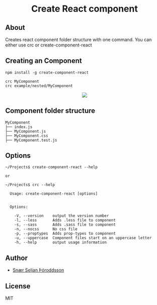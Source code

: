 <p align='center'>
  <h1 align='center'>Create React component</h1>
</p>


## About

Creates react component folder structure with one command. You can either use crc or create-component-react

## Creating an Component

```
npm install -g create-component-react

crc MyComponent
crc example/nested/MyComponent  
```


<p align='center'>
<img src='https://github.com/snaerth/create-component-react/blob/master/docs/screen.png?raw=true' />
</p>

## Component folder structure

```
MyComponent
├── index.js
├── MyComponent.js
├── MyComponent.css
├── MyComponent.test.js
```

## Options

```
~/Projects$ create-component-react --help

or 

~/Projects$ crc --help

  Usage: create-component-react [options]


  Options:

    -V, --version    output the version number
    -l, --less       Adds .less file to component
    -s, --sass       Adds .sass file to component
    -n, --nocss      No css file
    -p, --proptypes  Adds prop-types to component
    -u, --uppercase  Component files start on an uppercase letter
    -h, --help       output usage information
```

## Author
- [Snær Seljan Þóroddsson](https://github.com/snaerth)

## License

MIT